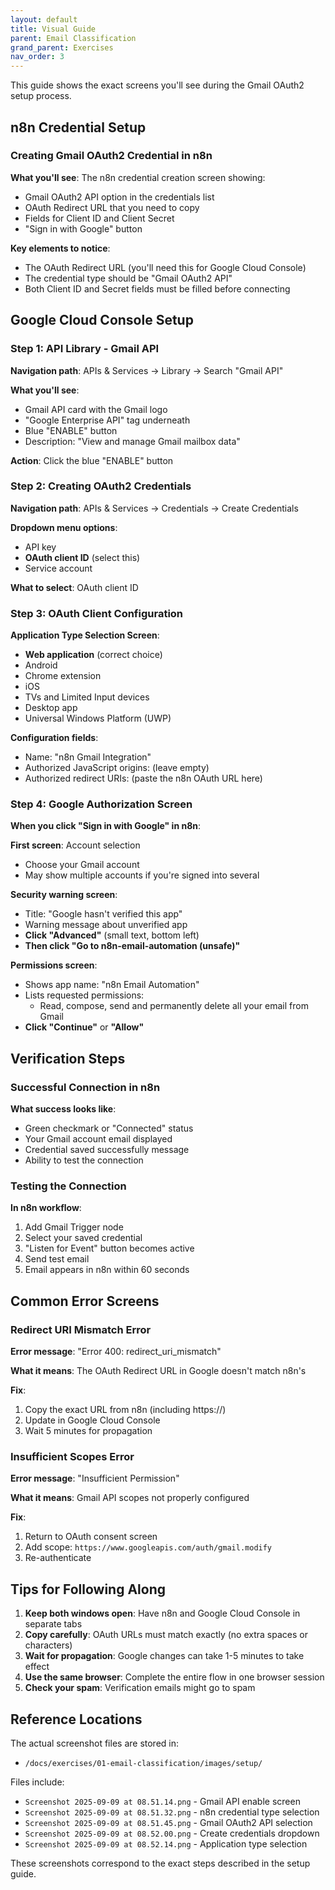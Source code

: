 ```yaml
---
layout: default
title: Visual Guide
parent: Email Classification
grand_parent: Exercises
nav_order: 3
---
```


This guide shows the exact screens you'll see during the Gmail OAuth2 setup process.

## n8n Credential Setup

### Creating Gmail OAuth2 Credential in n8n

**What you'll see**: The n8n credential creation screen showing:

- Gmail OAuth2 API option in the credentials list
- OAuth Redirect URL that you need to copy
- Fields for Client ID and Client Secret
- "Sign in with Google" button

**Key elements to notice**:

- The OAuth Redirect URL (you'll need this for Google Cloud Console)
- The credential type should be "Gmail OAuth2 API"
- Both Client ID and Secret fields must be filled before connecting

## Google Cloud Console Setup

### Step 1: API Library - Gmail API

**Navigation path**: APIs & Services → Library → Search "Gmail API"

**What you'll see**:

- Gmail API card with the Gmail logo
- "Google Enterprise API" tag underneath
- Blue "ENABLE" button
- Description: "View and manage Gmail mailbox data"

**Action**: Click the blue "ENABLE" button

### Step 2: Creating OAuth2 Credentials

**Navigation path**: APIs & Services → Credentials → Create Credentials

**Dropdown menu options**:

- API key
- **OAuth client ID** (select this)
- Service account

**What to select**: OAuth client ID

### Step 3: OAuth Client Configuration

**Application Type Selection Screen**:

- **Web application** (correct choice)
- Android
- Chrome extension
- iOS
- TVs and Limited Input devices
- Desktop app
- Universal Windows Platform (UWP)

**Configuration fields**:

- Name: "n8n Gmail Integration"
- Authorized JavaScript origins: (leave empty)
- Authorized redirect URIs: (paste the n8n OAuth URL here)

### Step 4: Google Authorization Screen

**When you click "Sign in with Google" in n8n**:

**First screen**: Account selection

- Choose your Gmail account
- May show multiple accounts if you're signed into several

**Security warning screen**:

- Title: "Google hasn't verified this app"
- Warning message about unverified app
- **Click "Advanced"** (small text, bottom left)
- **Then click "Go to n8n-email-automation (unsafe)"**

**Permissions screen**:

- Shows app name: "n8n Email Automation"
- Lists requested permissions:
  - Read, compose, send and permanently delete all your email from Gmail
- **Click "Continue"** or **"Allow"**

## Verification Steps

### Successful Connection in n8n

**What success looks like**:

- Green checkmark or "Connected" status
- Your Gmail account email displayed
- Credential saved successfully message
- Ability to test the connection

### Testing the Connection

**In n8n workflow**:

1. Add Gmail Trigger node
2. Select your saved credential
3. "Listen for Event" button becomes active
4. Send test email
5. Email appears in n8n within 60 seconds

## Common Error Screens

### Redirect URI Mismatch Error

**Error message**: "Error 400: redirect_uri_mismatch"

**What it means**: The OAuth Redirect URL in Google doesn't match n8n's

**Fix**:

1. Copy the exact URL from n8n (including https://)
2. Update in Google Cloud Console
3. Wait 5 minutes for propagation

### Insufficient Scopes Error

**Error message**: "Insufficient Permission"

**What it means**: Gmail API scopes not properly configured

**Fix**:

1. Return to OAuth consent screen
2. Add scope: `https://www.googleapis.com/auth/gmail.modify`
3. Re-authenticate

## Tips for Following Along

1. **Keep both windows open**: Have n8n and Google Cloud Console in separate tabs
2. **Copy carefully**: OAuth URLs must match exactly (no extra spaces or characters)
3. **Wait for propagation**: Google changes can take 1-5 minutes to take effect
4. **Use the same browser**: Complete the entire flow in one browser session
5. **Check your spam**: Verification emails might go to spam

## Reference Locations

The actual screenshot files are stored in:

- `/docs/exercises/01-email-classification/images/setup/`

Files include:

- `Screenshot 2025-09-09 at 08.51.14.png` - Gmail API enable screen
- `Screenshot 2025-09-09 at 08.51.32.png` - n8n credential type selection
- `Screenshot 2025-09-09 at 08.51.45.png` - Gmail OAuth2 API selection
- `Screenshot 2025-09-09 at 08.52.00.png` - Create credentials dropdown
- `Screenshot 2025-09-09 at 08.52.14.png` - Application type selection

These screenshots correspond to the exact steps described in the setup guide.
